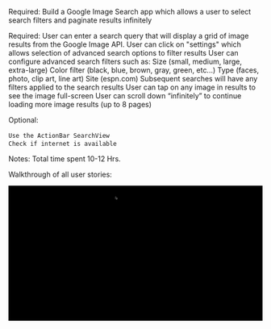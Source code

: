 Required: Build a Google Image Search app which allows a user to select search filters and paginate results infinitely 

Required: 
		User can enter a search query that will display a grid of image results from the Google Image API.
		User can click on "settings" which allows selection of advanced search options to filter results
		User can configure advanced search filters such as:
			Size (small, medium, large, extra-large)
			Color filter (black, blue, brown, gray, green, etc...)
			Type (faces, photo, clip art, line art)
			Site (espn.com)
		Subsequent searches will have any filters applied to the search results
		User can tap on any image in results to see the image full-screen
		User can scroll down “infinitely” to continue loading more image results (up to 8 pages)

Optional:

	Use the ActionBar SearchView
	Check if internet is available
		
Notes:
	Total time spent 10-12 Hrs.


Walkthrough of all user stories:

![Alt text](https://github.com/prafulmantale/MobileDevelopment/blob/master/Codepath/android/assignments/ImageFinder/ImageFinder.gif)
